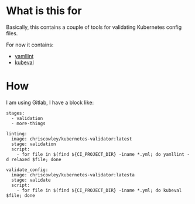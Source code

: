 # What is this for

Basically, this contains a couple of tools for validating Kubernetes config files.

For now it contains:

- [yamllint](https://github.com/adrienverge/yamllint)
- [kubeval](https://github.com/garethr/kubeval)

# How

I am using Gitlab, I have a block like:


```
stages:
  - validation
  - more-things

linting:
  image: chriscowley/kubernetes-validator:latest
  stage: validation
  script:
    - for file in $(find ${CI_PROJECT_DIR} -iname *.yml; do yamllint -d relaxed $file; done

validate_config:
  image: chriscowley/kubernetes-validator:latesta
  stage: validate
  script:
    - for file in $(find ${CI_PROJECT_DIR} -iname *.yml; do kubeval $file; done
```

